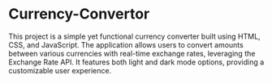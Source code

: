 # Currency-Convertor
This project is a simple yet functional currency converter built using HTML, CSS, and JavaScript. The application allows users to convert amounts between various currencies with real-time exchange rates, leveraging the Exchange Rate API. It features both light and dark mode options, providing a customizable user experience.

